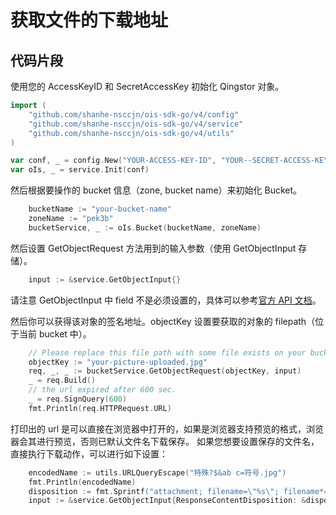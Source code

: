 # 获取文件的下载地址

## 代码片段

使用您的 AccessKeyID 和 SecretAccessKey 初始化 Qingstor 对象。

```go
import (
	"github.com/shanhe-nsccjn/ois-sdk-go/v4/config"
	"github.com/shanhe-nsccjn/ois-sdk-go/v4/service"
	"github.com/shanhe-nsccjn/ois-sdk-go/v4/utils"
)

var conf, _ = config.New("YOUR-ACCESS-KEY-ID", "YOUR--SECRET-ACCESS-KEY")
var oIs, _ = service.Init(conf)
```

然后根据要操作的 bucket 信息（zone, bucket name）来初始化 Bucket。

```go
	bucketName := "your-bucket-name"
	zoneName := "pek3b"
	bucketService, _ := oIs.Bucket(bucketName, zoneName)
```

然后设置 GetObjectRequest 方法用到的输入参数（使用 GetObjectInput 存储）。

```go
    input := &service.GetObjectInput{}
```

请注意 GetObjectInput 中 field 不是必须设置的，具体可以参考[官方 API 文档](https://docsv3.shanhe.com/ois/api/object/get)。

然后你可以获得该对象的签名地址。objectKey 设置要获取的对象的 filepath（位于当前 bucket 中）。

```go
	// Please replace this file path with some file exists on your bucket.
	objectKey := "your-picture-uploaded.jpg"
	req, _, _ := bucketService.GetObjectRequest(objectKey, input)
	_ = req.Build()
	// the url expired after 600 sec.
	_ = req.SignQuery(600)
	fmt.Println(req.HTTPRequest.URL)
```

打印出的 url 是可以直接在浏览器中打开的，如果是浏览器支持预览的格式，浏览器会其进行预览，否则已默认文件名下载保存。
如果您想要设置保存的文件名，直接执行下载动作，可以进行如下设置：

```go
	encodedName := utils.URLQueryEscape("特殊?$&ab c=符号.jpg")
	fmt.Println(encodedName)
	disposition := fmt.Sprintf("attachment; filename=\"%s\"; filename*=utf-8''%s", encodedName, encodedName)
    input := &service.GetObjectInput{ResponseContentDisposition: &disposition}
```
